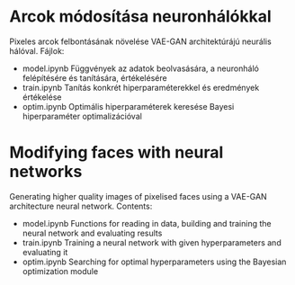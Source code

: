# Arcok módosítása neuronhálókkal

Pixeles arcok felbontásának növelése VAE-GAN architektúrájú neurális hálóval.
Fájlok:
- model.ipynb
  Függvények az adatok beolvasására, a neuronháló felépítésére és tanítására, értékelésére 
- train.ipynb
  Tanítás konkrét hiperparaméterekkel és eredmények értékelése
- optim.ipynb
  Optimális hiperparaméterek keresése Bayesi hiperparaméter optimalizációval

# Modifying faces with neural networks

Generating higher quality images of pixelised faces using a VAE-GAN architecture neural network.
Contents:
- model.ipynb
  Functions for reading in data, building and training the neural network and evaluating results
- train.ipynb
  Training a neural network with given hyperparameters and evaluating it
- optim.ipynb
  Searching for optimal hyperparameters using the Bayesian optimization module
